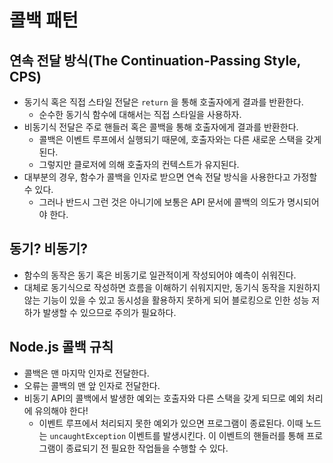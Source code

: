 # 콜백 패턴

## 연속 전달 방식(The Continuation-Passing Style, CPS)

* 동기식 혹은 직접 스타일 전달은 `return` 을 통해 호출자에게 결과를 반환한다.
  * 순수한 동기식 함수에 대해서는 직접 스타일을 사용하자.
* 비동기식 전달은 주로 핸들러 혹은 콜백을 통해 호출자에게 결과를 반환한다.
  * 콜백은 이벤트 루프에서 실행되기 때문에, 호출자와는 다른 새로운 스택을 갖게 된다.
  * 그렇지만 클로저에 의해 호출자의 컨텍스트가 유지된다.
* 대부분의 경우, 함수가 콜백을 인자로 받으면 연속 전달 방식을 사용한다고 가정할 수 있다.
  * 그러나 반드시 그런 것은 아니기에 보통은 API 문서에 콜백의 의도가 명시되어야 한다.

## 동기? 비동기?

* 함수의 동작은 동기 혹은 비동기로 일관적이게 작성되어야 예측이 쉬워진다.
* 대체로 동기식으로 작성하면 흐름을 이해하기 쉬워지지만, 동기식 동작을 지원하지 않는 기능이 있을 수 있고 동시성을 활용하지 못하게 되어 블로킹으로 인한 성능 저하가 발생할 수 있으므로 주의가 필요하다.

## Node.js 콜백 규칙

* 콜백은 맨 마지막 인자로 전달한다.
* 오류는 콜백의 맨 앞 인자로 전달한다.
* 비동기 API의 콜백에서 발생한 예외는 호출자와 다른 스택을 갖게 되므로 예외 처리에 유의해야 한다!
  * 이벤트 루프에서 처리되지 못한 예외가 있으면 프로그램이 종료된다. 이때 노드는 `uncaughtException` 이벤트를 발생시킨다. 이 이벤트의 핸들러를 통해 프로그램이 종료되기 전 필요한 작업들을 수행할 수 있다.
